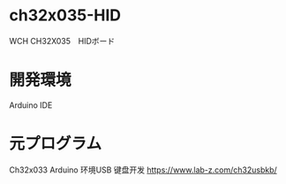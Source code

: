 # ch32x035-HID
WCH CH32X035　HIDボード

# 開発環境
Arduino IDE

# 元プログラム
Ch32x033 Arduino 环境USB 键盘开发
https://www.lab-z.com/ch32usbkb/
